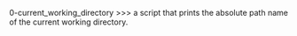 0-current_working_directory >>> a script that prints the absolute path name of the current working directory.
